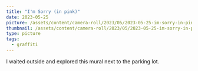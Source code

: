 ```yaml
---
title: "I'm Sorry (in pink)"
date: 2023-05-25
picture: /assets/content/camera-roll/2023/05/2023-05-25-im-sorry-in-pink/20230525_234228355_iOS.jpg
thumbnail: /assets/content/camera-roll/2023/05/2023-05-25-im-sorry-in-pink/20230525_234228355_iOS-thumbnail.jpg
type: picture
tags:
  - graffiti
---
```

I waited outside and explored this mural next to the parking lot.